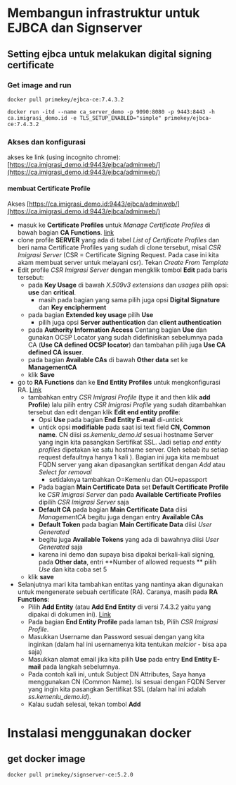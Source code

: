 # Membangun infrastruktur untuk EJBCA dan Signserver

## Setting ejbca untuk melakukan digital signing certificate

### Get image and run

`docker pull primekey/ejbca-ce:7.4.3.2`

```
docker run -itd --name ca_server_demo -p 9090:8080 -p 9443:8443 -h ca.imigrasi_demo.id -e TLS_SETUP_ENABLED="simple" primekey/ejbca-ce:7.4.3.2
```

### Akses dan konfigurasi

akses ke link (using incognito chrome):
[https://ca.imigrasi_demo.id:9443/ejbca/adminweb/](https://ca.imigrasi_demo.id:9443/ejbca/adminweb/)


#### membuat Certificate Profile

Akses [https://ca.imigrasi_demo.id:9443/ejbca/adminweb/](https://ca.imigrasi_demo.id:9443/ejbca/adminweb/)

 * masuk ke **Certificate Profiles** untuk *Manage Certificate Profiles* di bawah bagian **CA Functions**. [link](https://ca.imigrasi_demo.id:9443/ejbca/adminweb/ca/editcertificateprofiles/editcertificateprofiles.xhtml)
 * clone profile **SERVER** yang ada di tabel *List of Certificate Profiles* dan beri nama Certificate Profiles yang sudah di clone tersebut, misal *CSR Imigrasi Server* (CSR = Certificate Signing Request. Pada case ini kita akam membuat server untuk melayani csr). Tekan *Create From Template*
 * Edit profile *CSR Imigrasi Server* dengan mengklik tombol **Edit** pada baris tersebut:
    * pada **Key Usage** di bawah *X.509v3 extensions* dan *usages* pilih opsi: **use** dan **critical**. 
       * masih pada bagian yang sama pilih juga opsi **Digital Signature** dan **Key encipherment**
    * pada bagian **Extended key usage** pilih **Use**
       * pilih juga opsi **Server authentication** dan **client authentication**
    * pada **Authority Information Access** Centang bagian **Use** dan gunakan OCSP Locator yang sudah didefinisikan sebelumnya pada CA (**Use CA defined OCSP locator**) dan tambahan pilih juga **Use CA defined CA issuer**.
    * pada bagian **Available CAs** di bawah **Other data** set ke **ManagementCA**
    * klik **Save**
 * go to **RA Functions** dan ke **End Entity Profiles** untuk mengkonfigurasi RA. [Link](https://ca.imigrasi_demo.id:9443/ejbca/adminweb/ra/editendentityprofiles/editendentityprofiles.xhtml)
    * tambahkan entry *CSR Imigrasi Profile* (type it and then klik **add Profile**) lalu pilih entry *CSR Imigrasi Profile* yang sudah ditambahkan tersebut dan edit dengan klik **Edit end entity profile**:
       * Opsi **Use** pada bagian **End Entity E-mail** di-untick 
       * untick opsi **modifiable** pada saat isi text field **CN, Common name**. CN diisi *ss.kemenlu_demo.id* sesuai hostname Server yang ingin kita pasangkan Sertifikat SSL. Jadi setiap *end entity profiles* dipetakan ke satu hostname server. Oleh sebab itu setiap request defaultnya hanya 1 kali ). Bagian ini juga kita membuat FQDN server yang akan dipasangkan sertifikat dengan *Add* atau *Select for removal*
          * setidaknya tambahkan O=Kemenlu dan OU=epassport
       * Pada bagian **Main Certificate Data** set **Default Certificate Profile** ke *CSR Imigrasi Server* dan pada **Available Certificate Profiles** dipilih *CSR Imigrasi Server* saja
       * **Default CA** pada bagian **Main Certificate Data** diisi *ManagementCA* begitu juga dengan entry **Available CAs**
       * **Default Token** pada bagian **Main Certificate Data** diisi *User Generated*
       * begitu juga **Available Tokens** yang ada di bawahnya diisi *User Generated* saja
       * karena ini demo dan supaya bisa dipakai berkali-kali signing, pada **Other data**, entri **Number of allowed requests ** pilih *Use* dan kita coba set 5
    * klik **save**       
 * Selanjutnya mari kita tambahkan entitas yang nantinya akan digunakan untuk mengenerate sebuah certificate (RA). Caranya, masih pada **RA Functions**:
    * Pilih **Add Entity** (atau **Add End Entity** di versi 7.4.3.2 yaitu yang dipakai di dokumen ini). [Link](https://ca.imigrasi_demo.id:9443/ejbca/adminweb/ra/addendentity.jsp)
    * Pada bagian **End Entity Profile** pada laman tsb, Pilih *CSR Imigrasi Profile*.    
    * Masukkan Username dan Password sesuai dengan yang kita inginkan (dalam hal ini usernamenya kita tentukan *melcior* - bisa apa saja)
    * Masukkan alamat email jika kita pilih **Use** pada entry **End Entity E-mail** pada langkah sebelumnya.
    * Pada contoh kali ini, untuk Subject DN Attributes, Saya hanya menggunakan CN (Common Name). Isi sesuai dengan FQDN Server yang ingin kita pasangkan Sertifikat SSL (dalam hal ini adalah *ss.kemenlu_demo.id*).
    * Kalau sudah selesai, tekan tombol **Add**
    
        
    
    
    
    
# Instalasi menggunakan docker

## get docker image

`docker pull primekey/signserver-ce:5.2.0`


